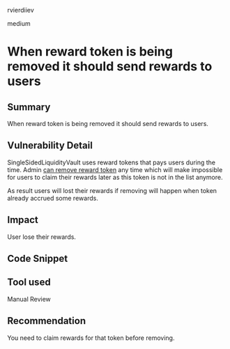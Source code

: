 rvierdiiev

medium

# When reward token is being removed it should send rewards to users

## Summary
When reward token is being removed it should send rewards to users.
## Vulnerability Detail
SingleSidedLiquidityVault uses reward tokens that pays users during the time.
Admin [can remove reward token](https://github.com/sherlock-audit/2023-02-olympus/blob/main/src/policies/lending/abstracts/SingleSidedLiquidityVault.sol#L694-L703) any time which will make impossible for users to claim their rewards later as this token is not in the list anymore.

As result users will lost their rewards if removing will happen when token already accrued some rewards.
## Impact
User lose their rewards.
## Code Snippet

## Tool used

Manual Review

## Recommendation
You need to claim rewards for that token before removing.